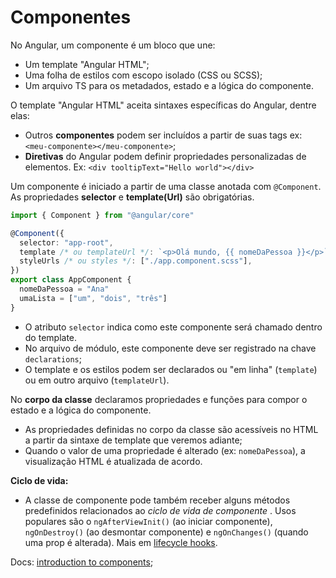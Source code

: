 # Componentes

No Angular, um componente é um bloco que une:

* Um template "Angular HTML";
* Uma folha de estilos com escopo isolado \(CSS ou SCSS\);
* Um arquivo TS para os metadados, estado e a lógica do componente.

O template "Angular HTML" aceita sintaxes específicas do Angular, dentre elas:

* Outros **componentes** podem ser incluídos a partir de suas tags ex: `<meu-componente></meu-componente>`;
* **Diretivas** do Angular podem definir propriedades personalizadas de elementos. Ex: `<div tooltipText="Hello world"></div>`

Um componente é iniciado a partir de uma classe anotada com `@Component`. As propriedades **selector** e **template\(Url\)** são obrigatórias.

```typescript
import { Component } from "@angular/core"

@Component({
  selector: "app-root",
  template /* ou templateUrl */: `<p>Olá mundo, {{ nomeDaPessoa }}</p>`,
  styleUrls /* ou styles */: ["./app.component.scss"],
})
export class AppComponent {
  nomeDaPessoa = "Ana"
  umaLista = ["um", "dois", "três"]
}
```

* O atributo `selector` indica como este componente será chamado dentro do template.
* No arquivo de módulo, este componente deve ser registrado na chave `declarations`;
* O template e os estilos podem ser declarados ou "em linha" \(`template`\) ou em outro arquivo \(`templateUrl`\).

No **corpo da classe** declaramos propriedades e funções para compor o estado e a lógica do componente.

* As propriedades definidas no corpo da classe são acessíveis no HTML a partir da sintaxe de template que veremos adiante;
* Quando o valor de uma propriedade é alterado \(ex: `nomeDaPessoa`\), a visualização HTML é atualizada de acordo.

**Ciclo de vida:**

* A classe de componente pode também receber alguns métodos predefinidos relacionados ao _ciclo de vida de componente_ . Usos populares são o `ngAfterViewInit()` \(ao iniciar componente\), `ngOnDestroy()` \(ao desmontar componente\)  e `ngOnChanges()` \(quando uma prop é alterada\). Mais em [lifecycle hooks](https://angular.io/guide/lifecycle-hooks).

Docs: [introduction to components](https://angular.io/guide/architecture-components);

